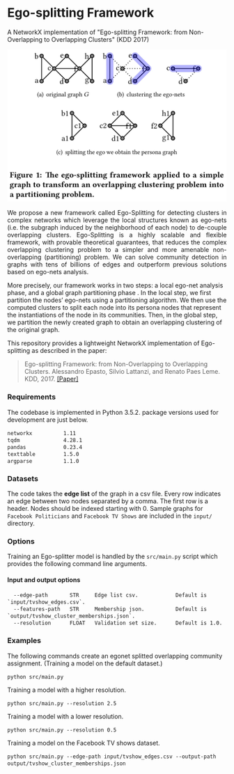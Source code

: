 Ego-splitting Framework
============================================
A NetworkX implementation of "Ego-splitting Framework: from Non-Overlapping to Overlapping Clusters" (KDD 2017)
<p align="center">
  <img width="800" src="egonet.jpg">
</p>
<p align="justify">
We propose a new framework called Ego-Splitting for detecting clusters in complex networks which leverage the local structures known as ego-nets (i.e. the subgraph induced by the neighborhood of each node) to de-couple overlapping clusters. Ego-Splitting is a highly scalable and flexible framework, with provable theoretical guarantees, that reduces the complex overlapping clustering problem to a simpler and more amenable non-overlapping (partitioning) problem. We can solve community detection in graphs with tens of billions of edges and outperform previous solutions based on ego-nets analysis.

More precisely, our framework works in two steps: a local ego-net analysis phase, and a global graph partitioning phase . In the local step, we first partition the nodes’ ego-nets using a partitioning algorithm. We then use the computed clusters to split each node into its persona nodes that represent the instantiations of the node in its communities. Then, in the global step, we partition the newly created graph to obtain an overlapping clustering of the original graph.</p>

This repository provides a lightweight NetworkX implementation of Ego-splitting as described in the paper:

> Ego-splitting Framework: from Non-Overlapping to Overlapping Clusters.
> Alessandro Epasto, Silvio Lattanzi, and Renato Paes Leme.
> KDD, 2017.
> [[Paper]](https://www.eecs.yorku.ca/course_archive/2017-18/F/6412/reading/kdd17p145.pdf)

### Requirements
The codebase is implemented in Python 3.5.2. package versions used for development are just below.
```
networkx          1.11
tqdm              4.28.1
pandas            0.23.4
texttable         1.5.0
argparse          1.1.0
```
### Datasets

The code takes the **edge list** of the graph in a csv file. Every row indicates an edge between two nodes separated by a comma. The first row is a header. Nodes should be indexed starting with 0. Sample graphs for `Facebook Politicians` and `Facebook TV Shows` are included in the  `input/` directory.

### Options
Training an Ego-splitter model is handled by the `src/main.py` script which provides the following command line arguments.

#### Input and output options
```
  --edge-path       STR     Edge list csv.            Default is `input/tvshow_edges.csv`.
  --features-path   STR     Membership json.          Default is `output/tvshow_cluster_memberships.json`.
  --resolution      FLOAT   Validation set size.      Default is 1.0.
```
### Examples
The following commands create an egonet splitted overlapping community assignment. (Training a model on the default dataset.)
```
python src/main.py
```
Training a model with a higher resolution.
```
python src/main.py --resolution 2.5
```
Training a model with a lower resolution.
```
python src/main.py --resolution 0.5
```
Training a model on the Facebook TV shows dataset.
```
python src/main.py --edge-path input/tvshow_edges.csv --output-path output/tvshow_cluster_memberships.json
```
